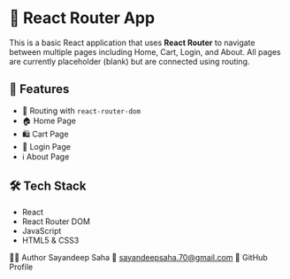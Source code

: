# 🛒 React Router App

This is a basic React application that uses **React Router** to navigate between multiple pages including Home, Cart, Login, and About.
All pages are currently placeholder (blank) but are connected using routing.

## 📌 Features

- 🔗 Routing with `react-router-dom`
- 🏠 Home Page
- 🛍️ Cart Page
- 🔐 Login Page
- ℹ️ About Page

## 🛠️ Tech Stack

- React
- React Router DOM
- JavaScript
- HTML5 & CSS3

👨‍💻 Author
Sayandeep Saha
📧 sayandeepsaha.70@gmail.com
🔗 GitHub Profile
